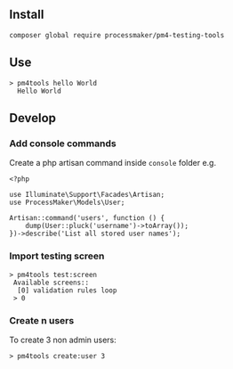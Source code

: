 ## Install
```
composer global require processmaker/pm4-testing-tools
```

## Use
```
> pm4tools hello World
  Hello World
```

## Develop
### Add console commands
Create a php artisan command inside `console` folder
e.g.
```
<?php

use Illuminate\Support\Facades\Artisan;
use ProcessMaker\Models\User;

Artisan::command('users', function () {
    dump(User::pluck('username')->toArray());
})->describe('List all stored user names');

```

### Import testing screen
```
> pm4tools test:screen
 Available screens::
  [0] validation rules loop
 > 0
```

### Create n users
To create 3 non admin users:
```
> pm4tools create:user 3
```
